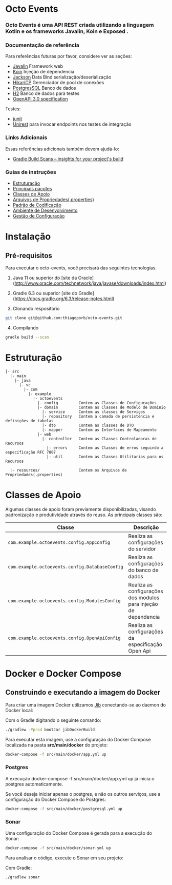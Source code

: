 # Octo Events

### Octo Events é uma API REST criada utilizando a linguagem Kotlin e os frameworks Javalin, Koin e Exposed .

### Documentação de referência
Para referências futuras por favor, considere ver as seções:

* [Javalin](https://github.com/JetBrains/kotlin) Framework web
* [Koin](https://github.com/InsertKoinIO/koin) Injeção de dependencia
* [Jackson](https://github.com/FasterXML/jackson-module-kotlin) Data Bind serialização/deserialização
* [HikariCP](https://github.com/brettwooldridge/HikariCP) Gerenciador de pool de conexões
* [PostgresSQL](https://www.postgresql.org) Banco de dados 
* [H2](https://www.h2database.com) Banco de dados para testes 
* [OpenAPI 3.0 specification](https://springdoc.org/)

Testes:

  - [junit](https://github.com/junit-team/junit4)
  - [Unirest](https://github.com/Kong/unirest-java) para invocar endpoints nos testes de integração


### Links Adicionais
Essas referências adicionais também devem ajudá-lo:

* [Gradle Build Scans – insights for your project's build](https://scans.gradle.com#gradle)

### Guias de instruções

* [Estruturação](docs/instalation.md)
* [Principais pacotes]()
* [Classes de Apoio]()
* [Arquivos de Propriedades(.properties)]() 
* [Padrão de Codificação]() 
* [Ambiente de Desenvolvimento]() 
* [Gestão de Configuração](docs/gestao_configuracao.md)


# Instalação
 
## Pré-requisitos

Para executar o octo-events, você precisará das seguintes tecnologias.

1. Java 11 ou superior do [site da Oracle] (http://www.oracle.com/technetwork/java/javase/downloads/index.html)

2. Gradle 6.3 ou superior [site do Gradle] (https://docs.gradle.org/6.3/release-notes.html)

3. Clonando respositório
```bash
git clone git@github.com:thiagoporb/octo-events.git
```
4. Compilando
 ```bash
gradle build --scan
```

# Estruturação

```
|- src
  |- main
    |- java                    
      |- vc
        |- com
          |- example
            |- octoevents
              |- config         Contem as Classes de Configurações
              |- domain         Contem as Classes de Modelo de Dominio
                |- service      Contem as classes de Serviços
                |- repository   Contem a camada de persistencia e definições de tabelas
                |- dto          Contem as classes de DTO
                |- mapper       Contem as Interfaces de Mapeamento
              |- web
                |- controller   Contem as Classes Controladoras de Recursos
                  |- errors     Contem as Classes de erros seguindo a especificação RFC 7807
                  |- util       Contem as Classes Utilitarias para os Recursos                      
              
  |- resources/                 Contem os Arquivos de Propriedades(.properties)
```

# Classes de Apoio

Algumas classes de apoio foram previamente disponibilizadas, visando padronização e produtividade através do reuso. As principais classes são: 

| Classe                                                    | Descrição           
------------------------------------------------------------|---------------------------------------------------------------------------------------
| `com.example.octoevents.config.AppConfig`                   | Realiza as configurações do servidor
| `com.example.octoevents.config.DatabaseConfig`              | Realiza as configurações do banco de dados
| `com.example.octoevents.config.ModulesConfig`               | Realiza as configurações dos modulos para injeção de dependencia
| `com.example.octoevents.config.OpenApiConfig`               | Realiza as configurações da especificação Open Api

# Docker e Docker Compose

## Construindo e executando a imagem do Docker
Para criar uma imagem Docker utilizamos [Jib](https://spring.io/guides/gs/rest-service/) conectando-se ao daemon do Docker local:

Com o Gradle digitando o seguinte comando: 
 ```bash
./gradlew -Pprod bootJar jibDockerBuild
```

Para executar esta imagem, use a configuração do Docker Compose localizada na pasta **src/main/docker** do projeto:
 ```bash
docker-compose -f src/main/docker/app.yml up
```

### Postgres

A execução docker-compose -f src/main/docker/app.yml up já inicia o postgres automaticamente.

Se você deseja iniciar apenas o postgres, e não os outros serviços, use a configuração do Docker Compose do Postgres:
 ```bash
docker-compose -f src/main/docker/postgresql.yml up
```

### Sonar

Uma configuração do Docker Compose é gerada para a execução do Sonar:
 ```bash
docker-compose -f src/main/docker/sonar.yml up
```
Para analisar o código, execute o Sonar em seu projeto:

Com Gradle:
 ```bash
./gradlew sonar
```